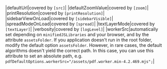 |defaultUrl|covered by <code>[src]</code>|
|defaultZoomValue|covered by <code>[zoom]</code>|
|printResolution|covered by <code>[printResolution]</code>|
|sidebarViewOnLoad|covered by <code>[sidebarVisible]</code>|
|spreadModeOnLoad|covered by <code>[spread]</code>|
|textLayerMode|covered by <code>[textLayer]</code>|
|verbosity|covered by <code>[logLevel]</code>|
|workerSrc|automatically set depending on <code>minifiedJSLibraries</code> and your browser, and by the attribute <code>assetsFolder</code>. If you application doesn't run in the root folder, modify the default option <code>assetsFolder</code>. However, in rare cases, the default algorithms doesn't yield the correct path. In this case, you can use this attribute to set an absolute path, e.g. <code>pdfDefaultOptions.workerSrc="/assets/pdf.worker.min-4.2.469.mjs";</code>|
